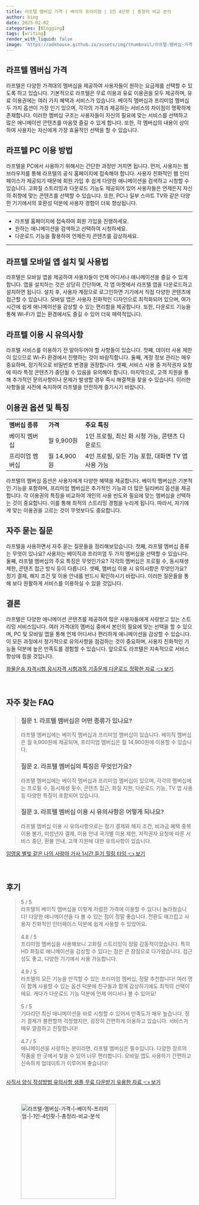 ```yaml
---
title: 라프텔 멤버십 가격 | 베이직 프리미엄 | 1인 4인팟 | 총정리 비교 분석
author: bing
date: 2025-02-02
categories: [Blogging]
tags: [writing]
render_with_liquid: false
image: 'https://adkhouse.github.io/assets/img/thumbnail/라프텔-멤버십-가격-|-베이직-프리미엄-|-1인-4인팟-|-총정리-비교-분석.webp'
---
```



<h2 id='라프텔_멤버십_가격'>라프텔 멤버십 가격</h2>

<p>라프텔은 다양한 가격대의 멤버십을 제공하여 사용자들이 원하는 요금제를 선택할 수 있도록 하고 있습니다. 기본적으로 라프텔은 무료 이용과 유료 이용권을 모두 제공하며, 유료 이용권에는 여러 가지 혜택과 서비스가 있습니다. 베이직 멤버십과 프리미엄 멤버십 두 가지 옵션이 가장 인기 있으며, 각각의 가격과 제공하는 서비스의 차이점이 명확하게 존재합니다. 이러한 멤버십 구조는 사용자들이 자신의 필요에 맞는 서비스를 선택하고 많은 애니메이션 콘텐츠를 마음껏 즐길 수 있게 합니다. 또한, 각 멤버십의 내용이 상이하여 사용자는 자신에게 가장 효율적인 선택을 할 수 있습니다.</p>

<h2 id='라프텔_PC_이용_방법'>라프텔 PC 이용 방법</h2>

<p>라프텔을 PC에서 사용하기 위해서는 간단한 과정만 거치면 됩니다. 먼저, 사용자는 웹 브라우저를 통해 라프텔의 공식 홈페이지에 접속해야 합니다. 사용자 친화적인 웹 인터페이스가 제공되기 때문에 회원 가입 후 쉽게 다양한 애니메이션을 검색하고 시청할 수 있습니다. 고화질 스트리밍과 다운로드 기능도 제공되어 있어 사용자들은 언제든지 자신의 취향에 맞는 콘텐츠를 선택할 수 있습니다. 또한, PC나 일부 스마트 TV와 같은 다양한 기기에서의 호환성 덕분에 사용자 경험이 더욱 향상됩니다.</p>

<hr />

<ul>
    <li>라프텔 홈페이지에 접속하여 회원 가입을 진행하세요.</li>
    <li>원하는 애니메이션을 검색하고 선택하여 시청하세요.</li>
    <li>다운로드 기능을 활용하여 언제든지 콘텐츠를 감상하세요.</li>
</ul>

<hr />

<h2 id='모바일_앱_설치_및_사용법'>라프텔 모바일 앱 설치 및 사용법</h2>

<p>라프텔은 모바일 앱을 제공하여 사용자들이 언제 어디서나 애니메이션을 즐길 수 있게 합니다. 앱을 설치하는 것은 상당히 간단하며, 각 앱 마켓에서 라프텔 앱을 다운로드하고 설치하면 됩니다. 설치 후, 사용자 계정으로 로그인하면 기기에서 직접 다양한 콘텐츠에 접근할 수 있습니다. 모바일 앱은 사용자 친화적인 디자인으로 최적화되어 있으며, 여가 시간에 쉽게 애니메이션을 감상할 수 있는 편리함을 제공합니다. 또한, 다운로드 기능을 통해 Wi-Fi가 없는 환경에서도 즐길 수 있어 더욱 매력적입니다.</p>

<h2 id='라프텔_이용_시_유의사항'>라프텔 이용 시 유의사항</h2>

<p>라프텔 서비스를 이용하기 전 알아두어야 할 사항들이 있습니다. 첫째, 데이터 사용 제한이 있으므로 Wi-Fi 환경에서 진행하는 것이 바람직합니다. 둘째, 계정 정보 관리는 매우 중요하며, 정기적으로 비밀번호 변경을 권장합니다. 셋째, 서비스 사용 중 저작권자 요청에 따라 특정 콘텐츠가 중단될 수 있음을 유의해야 합니다. 마지막으로, 고객 지원을 통해 추가적인 문의사항이나 문제가 발생할 경우 즉시 해결책을 찾을 수 있습니다. 이러한 사항들을 사전에 숙지하여 라프텔을 안전하게 즐기시기 바랍니다.</p>

<h2 id='이용권_옵션_및_특징'>이용권 옵션 및 특징</h2>

<table>
    <tr>
        <td><b>멤버십 종류</b></td>
        <td><b>가격</b></td>
        <td><b>주요 특징</b></td>
    </tr>
    <tr>
        <td>베이직 멤버십</td>
        <td>월 9,900원</td>
        <td>1인 프로필, 최신 화 시청 가능, 콘텐츠 다운로드</td>
    </tr>
    <tr>
        <td>프리미엄 멤버십</td>
        <td>월 14,900원</td>
        <td>4인 프로필, 모든 기능 포함, 대화면 TV 앱 사용 가능</td>
    </tr>
</table>

<p>라프텔의 멤버십 옵션은 사용자에게 다양한 혜택을 제공합니다. 베이직 멤버십은 기본적인 기능을 포함하며, 프리미엄 멤버십은 추가적인 기능과 더 많은 딜리버리 옵션을 제공합니다. 각 이용권의 특징을 비교하여 개인의 사용 빈도와 필요에 맞는 멤버십을 선택하는 것이 중요합니다. 이를 통해 최적의 스트리밍 경험을 누리게 됩니다. 따라서, 자기에게 맞는 이용권을 고르는 것이 무엇보다도 중요합니다.</p>

<h2 id='자주_묻는_질문'>자주 묻는 질문</h2>

<p>라프텔을 사용하면서 자주 묻는 질문들을 정리해보았습니다. 첫째, 라프텔 멤버십 종류는 무엇이 있나요? 사용자는 베이직과 프리미엄 두 가지 멤버십을 선택할 수 있습니다. 둘째, 라프텔 멤버십의 주요 특징은 무엇인가요? 각각의 멤버십은 프로필 수, 동시재생 제한, 콘텐츠 접근 방식 등이 다릅니다. 셋째, 멤버십 이용 시 유의사항은 무엇인가요? 정기 결제, 해지 조건 및 이용 안내를 반드시 확인하시기 바랍니다. 이러한 질문들을 통해 보다 원활하게 서비스를 이용하실 수 있을 것입니다.</p>

<h2 id='결론'>결론</h2>

<p>라프텔은 다양한 애니메이션 콘텐츠를 제공하여 많은 사용자들에게 사랑받고 있는 스트리밍 서비스입니다. 여러 가격대의 멤버십 중에서 본인의 필요에 맞는 선택을 할 수 있으며, PC 및 모바일 앱을 통해 언제 어디서나 편리하게 애니메이션을 감상할 수 있습니다. 이 모든 과정에서 정기적으로 유의사항을 점검하는 것이 중요하며, 사용자 친화적인 기능들 덕분에 높은 만족도를 경험할 수 있습니다. 앞으로도 라프텔은 지속적으로 서비스 향상에 힘쓸 것입니다.</p>


<p><a class="click-button" title="화물운송 자격시험 응시자격 시험과목 기출문제 다운로드 정확한 자료" href="https://adkhouse.github.io/posts/%ED%99%94%EB%AC%BC%EC%9A%B4%EC%86%A1-%EC%9E%90%EA%B2%A9%EC%8B%9C%ED%97%98-%EC%9D%91%EC%8B%9C%EC%9E%90%EA%B2%A9-%EC%8B%9C%ED%97%98%EA%B3%BC%EB%AA%A9-%EA%B8%B0%EC%B6%9C%EB%AC%B8%EC%A0%9C-%EB%8B%A4%EC%9A%B4%EB%A1%9C%EB%93%9C-%EC%A0%95%ED%99%95%ED%95%9C-%EC%9E%90%EB%A3%8C/" rel="dofollow">화물운송 자격시험 응시자격 시험과목 기출문제 다운로드 정확한 자료 👈 보기</a></p><br>
<h2 id='자주_찾는_FAQ'>자주 찾는 FAQ</h2>
<div itemscope="" itemtype="https://schema.org/FAQPage"> 
<blockquote> 
<div itemscope="" itemprop="mainEntity" itemtype="https://schema.org/Question"> 
<h3 itemprop="name">질문 1. 라프텔 멤버십은 어떤 종류가 있나요?</h3> 
<div itemscope="" itemprop="acceptedAnswer" itemtype="https://schema.org/Answer"> 
<span itemprop="text"> 
<p>라프텔 멤버십에는 베이직 멤버십과 프리미엄 멤버십이 있습니다. 베이직 멤버십은 월 9,900원에 제공되며, 프리미엄 멤버십은 월 14,900원에 이용할 수 있습니다.</p> 
</span> 
</div> 
</div> 

<div itemscope="" itemprop="mainEntity" itemtype="https://schema.org/Question"> 
<h3 itemprop="name">질문 2. 라프텔 멤버십의 특징은 무엇인가요?</h3> 
<div itemscope="" itemprop="acceptedAnswer" itemtype="https://schema.org/Answer"> 
<span itemprop="text"> 
<p>라프텔 멤버십에는 베이직 멤버십과 프리미엄 멤버십이 있으며, 각각의 멤버십에는 프로필 수, 동시재생 횟수, 콘텐츠 접근, 화질 지원, 다운로드 기능, TV 앱 사용 등 다양한 특징이 포함되어 있습니다.</p> 
</span> 
</div> 
</div> 

<div itemscope="" itemprop="mainEntity" itemtype="https://schema.org/Question"> 
<h3 itemprop="name">질문 3. 라프텔 멤버십 이용 시 유의사항은 어떻게 되나요?</h3> 
<div itemscope="" itemprop="acceptedAnswer" itemtype="https://schema.org/Answer"> 
<span itemprop="text"> 
<p>라프텔 멤버십 이용 시 유의사항으로는 정기 결제와 해지 조건, 비과금 혜택 중복 이용 불가, 미성년자 결제, 이용 안내 국가별 이용 제한, 저작권자 요청에 따른 서비스 중단, 환불 안내, 고객 지원에 대한 유의사항이 있습니다.</p> 
</span> 
</div> 
</div> 
</blockquote> 
</div>
<p><a class="click-button" title="임영웅 별빛 같은 나의 사랑아 가사 1시간 듣기 힐링 타임" href="https://adkhouse.github.io/posts/%EC%9E%84%EC%98%81%EC%9B%85-%EB%B3%84%EB%B9%9B-%EA%B0%99%EC%9D%80-%EB%82%98%EC%9D%98-%EC%82%AC%EB%9E%91%EC%95%84-%EA%B0%80%EC%82%AC-1%EC%8B%9C%EA%B0%84-%EB%93%A3%EA%B8%B0-%ED%9E%90%EB%A7%81-%ED%83%80%EC%9E%84/" rel="dofollow">임영웅 별빛 같은 나의 사랑아 가사 1시간 듣기 힐링 타임 👈 보기</a></p><br>
<h2 id='후기'>후기</h2>
<div itemscope itemtype="https://schema.org/Product">
  <blockquote>
  <div itemprop="review" itemscope itemtype="https://schema.org/Review">
      <div itemprop="reviewRating" itemscope itemtype="https://schema.org/Rating"> <span itemprop="ratingValue">5</span> / <span itemprop="bestRating">5</span> </div>
      <span itemprop="reviewBody">라프텔의 베이직 멤버십을 이렇게 저렴한 가격에 이용할 수 있다니 놀라웠습니다! 다양한 애니메이션을 다 볼 수 있는 점이 정말 좋습니다. 전환도 매끄럽고 사용자 친화적인 인터페이스 덕분에 쉽게 사용할 수 있었어요.</span>
  </div>
  <br>
  <div itemprop="review" itemscope itemtype="https://schema.org/Review">
      <div itemprop="reviewRating" itemscope itemtype="https://schema.org/Rating"> <span itemprop="ratingValue">4.8</span> / <span itemprop="bestRating">5</span> </div>
      <span itemprop="reviewBody">프리미엄 멤버십을 사용해보니 고화질 스트리밍이 정말 감동적이었습니다. 특히 HD 화질로 애니메이션을 감상할 수 있다는 점은 큰 장점으로 다가왔습니다. 접근성도 좋고, 다양한 기기에서 사용 가능합니다.</span>
  </div>
  <br>
  <div itemprop="review" itemscope itemtype="https://schema.org/Review">
      <div itemprop="reviewRating" itemscope itemtype="https://schema.org/Rating"> <span itemprop="ratingValue">4.9</span> / <span itemprop="bestRating">5</span> </div>
      <span itemprop="reviewBody">라프텔의 모든 기능을 만끽할 수 있는 프리미엄 멤버십, 정말 추천합니다! 여러 명이 함께 사용할 수 있는 옵션 덕분에 친구들과 함께 감상하기에도 최적의 선택이에요. 게다가 다운로드 기능 덕분에 언제 어디서나 볼 수 있어요!</span>
  </div>
  <br>
  <div itemprop="review" itemscope itemtype="https://schema.org/Review">
      <div itemprop="reviewRating" itemscope itemtype="https://schema.org/Rating"> <span itemprop="ratingValue">5</span> / <span itemprop="bestRating">5</span> </div>
      <span itemprop="reviewBody">기다리던 최신 애니메이션을 바로 시청할 수 있어서 만족도가 매우 높습니다. 정기 결제가 불편할까 걱정했지만, 굉장히 간편하게 이용하고 있습니다. 서비스가 매우 깔끔하고 친절합니다!</span>
  </div>
  <br>
  <div itemprop="review" itemscope itemtype="https://schema.org/Review">
      <div itemprop="reviewRating" itemscope itemtype="https://schema.org/Rating"> <span itemprop="ratingValue">4.7</span> / <span itemprop="bestRating">5</span> </div>
      <span itemprop="reviewBody">애니메이션을 사랑하는 분이라면, 라프텔 멤버십은 필수입니다. 다양한 장르의 작품을 한 곳에서 찾을 수 있어 너무 편리합니다. 모바일 앱도 사용하기 간편하고 신속하게 업데이트가 이루어져 좋습니다!</span>
  </div>
  <br>
  </blockquote>
</div>
<p><a class="click-button" title="사직서 양식 작성방법 유의사항 샘플 무료 다운받기 유용한 자료" href="https://adkhouse.github.io/posts/%EC%82%AC%EC%A7%81%EC%84%9C-%EC%96%91%EC%8B%9D-%EC%9E%91%EC%84%B1%EB%B0%A9%EB%B2%95-%EC%9C%A0%EC%9D%98%EC%82%AC%ED%95%AD-%EC%83%98%ED%94%8C-%EB%AC%B4%EB%A3%8C-%EB%8B%A4%EC%9A%B4%EB%B0%9B%EA%B8%B0-%EC%9C%A0%EC%9A%A9%ED%95%9C-%EC%9E%90%EB%A3%8C/" rel="dofollow">사직서 양식 작성방법 유의사항 샘플 무료 다운받기 유용한 자료 👈 보기</a></p><br>
<figure class="image"><img src="https://adkhouse.github.io/assets/img/thumbnail/라프텔-멤버십-가격-|-베이직-프리미엄-|-1인-4인팟-|-총정리-비교-분석.webp" alt="라프텔-멤버십-가격-|-베이직-프리미엄-|-1인-4인팟-|-총정리-비교-분석" width="256" height="256"></figure>